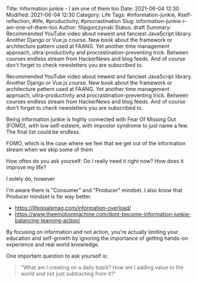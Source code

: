 Title: Information junkie - I am one of them too
Date: 2021-06-04 12:30
Modified: 2021-06-04 12:30
Category: Life
Tags: #information-junkie, #self-reflection, #life, #productivity, #procrastination
Slug: information-junkie-i-am-one-of-them-too
Author: filipgorczynski
Status: draft
Summary: Recommended YouTube video about newest and fanciest JavaScript library. Another Django or Vue.js course. New book about the framework or architecture pattern used at FAANG. Yet another time management approach, ultra-productivity and procrastination-preventing trick. Between courses endless stream from HackerNews and blog feeds. And of course don't forget to check newsletters you are subscribed to.

Recommended YouTube video about newest and fanciest JavaScript library. Another Django or Vue.js course. New book about the framework or architecture pattern used at FAANG. Yet another time management approach, ultra-productivity and procrastination-preventing trick. Between courses endless stream from HackerNews and blog feeds. And of course don't forget to check newsletters you are subscribed to.

Being information junkie is highly connected with Fear Of Missing Out (FOMO), with low self-esteem, with impostor syndrome to just name a few. The final list could be endless.

FOMO, which is the case where we feel that we get out of the information stream when we skip some of them


How often do you ask yourself: Do I really need it right now? How does it improve my life?

I solely do, however

I'm aware there is "Consumer" and "Producer" mindset. I also know that Producer mindset is far way better.

* https://lifegoalsmag.com/information-overload/
* https://www.theemotionmachine.com/dont-become-information-junkie-balancing-learning-action/

By focusing on information and not action, you're actually limiting your education and self-growth by ignoring the importance of getting hands-on experience and real world knowledge.

One important question to ask yourself is:

> "What am I creating on a daily basis? How am I adding value to the world and not just subtracting from it?"
